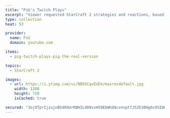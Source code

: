 ```yaml
---
title: "PiG's Twitch Plays"
excerpt: "Viewer requested StarCraft 2 strategies and reactions, based on democartic voting - THAT is Twich Plays PiG."
type: collection
heat: 53

provider:
  name: PiG
  domain: youtube.com

items:
  - pig-twitch-plays-pig-the-real-version

topics:
  - StarCraft 2

images:
  - url: https://i.ytimg.com/vi/BB93CqvEUD4/maxresdefault.jpg
    width: 1280
    height: 720
    isCached: true

secured: "3ojOTprIjzujnB54R4UrRBHIL408vvH59EbWh8AcvnnptfJ5ZE30Hg6c0SIOHUn9LXY3qYDKKUj7m5ifTkTkKvCscSpReNjxDZ4iA+2ZomRWgNVlM9QmDVr70yGkhYavveC/jIbmKQz/0P1FSDRmRkf8D1mb4lBCe4SErVKYGfMixx3GRpp/9ehHY66qmkiFujpKCCIm5trF2A23lKRZRg5ZNFexgirYjJmkcckpZhLzU3QomgxX7UCNdUrwFMkHu4SvACxYK+rFdcXnRrpIpczK/Fn+M5dmv23deqU5DTIBQ7rm5QM9Zz3rXBo0H0DQmdL42CHKfp63LqknP000ibPZDoqLczy2GKifkCgYHJw=;5Bq29+/dEO2JfCG2t6iwxw=="
---
```


